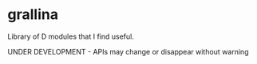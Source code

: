 grallina
========

Library of D modules that I find useful.

UNDER DEVELOPMENT - APIs may change or disappear without warning
